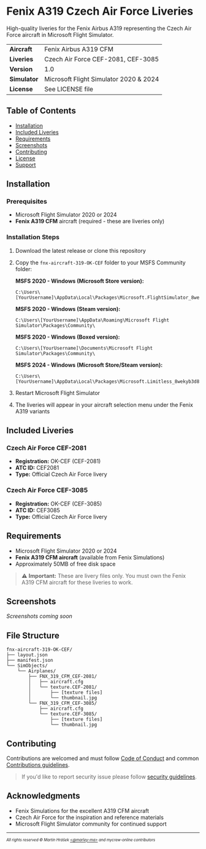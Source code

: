 # Fenix A319 Czech Air Force Liveries

High-quality liveries for the Fenix Airbus A319 representing the Czech Air Force aircraft in Microsoft Flight Simulator.

|  |  |
|--|--|
| **Aircraft** | Fenix Airbus A319 CFM |
| **Liveries** | Czech Air Force CEF-2081, CEF-3085 |
| **Version** | 1.0 |
| **Simulator** | Microsoft Flight Simulator 2020 & 2024 |
| **License** | See LICENSE file |

## Table of Contents

- [Installation](#installation)
- [Included Liveries](#included-liveries)
- [Requirements](#requirements)
- [Screenshots](#screenshots)
- [Contributing](#contributing)
- [License](#license)
- [Support](#support)

## Installation

### Prerequisites

- Microsoft Flight Simulator 2020 or 2024
- **Fenix A319 CFM** aircraft (required - these are liveries only)

### Installation Steps

1. Download the latest release or clone this repository
2. Copy the `fnx-aircraft-319-OK-CEF` folder to your MSFS Community folder:
   
   **MSFS 2020 - Windows (Microsoft Store version):**
   ```
   C:\Users\[YourUsername]\AppData\Local\Packages\Microsoft.FlightSimulator_8wekyb3d8bbwe\LocalState\packages\Community\
   ```
   
   **MSFS 2020 - Windows (Steam version):**
   ```
   C:\Users\[YourUsername]\AppData\Roaming\Microsoft Flight Simulator\Packages\Community\
   ```
   
   **MSFS 2020 - Windows (Boxed version):**
   ```
   C:\Users\[YourUsername]\Documents\Microsoft Flight Simulator\Packages\Community\
   ```

   **MSFS 2024 - Windows (Microsoft Store/Steam version):**
   ```
   C:\Users\[YourUsername]\AppData\Local\Packages\Microsoft.Limitless_8wekyb3d8bbwe\LocalState\packages\Community\
   ```

3. Restart Microsoft Flight Simulator
4. The liveries will appear in your aircraft selection menu under the Fenix A319 variants

## Included Liveries

### Czech Air Force CEF-2081
- **Registration:** OK-CEF (CEF-2081)
- **ATC ID:** CEF2081
- **Type:** Official Czech Air Force livery

### Czech Air Force CEF-3085
- **Registration:** OK-CEF (CEF-3085) 
- **ATC ID:** CEF3085
- **Type:** Official Czech Air Force livery

## Requirements

- Microsoft Flight Simulator 2020 or 2024
- **Fenix A319 CFM aircraft** (available from Fenix Simulations)
- Approximately 50MB of free disk space

> ⚠️ **Important:** These are livery files only. You must own the Fenix A319 CFM aircraft for these liveries to work.

## Screenshots

*Screenshots coming soon*

## File Structure

```
fnx-aircraft-319-OK-CEF/
├── layout.json
├── manifest.json
└── SimObjects/
    └── Airplanes/
        ├── FNX_319_CFM_CEF-2081/
        │   ├── aircraft.cfg
        │   └── texture.CEF-2081/
        │       ├── [texture files]
        │       └── thumbnail.jpg
        └── FNX_319_CFM_CEF-3085/
            ├── aircraft.cfg
            └── texture.CEF-3085/
                ├── [texture files]
                └── thumbnail.jpg
```

## Contributing

Contributions are welcomed and must follow [Code of Conduct](https://github.com/mycrew-online/fenix-a319-czech-airforce?tab=coc-ov-file) and common [Contributions guidelines](https://github.com/mycrew-online/.github/blob/main/docs/CONTRIBUTING.md).

> If you'd like to report security issue please follow [security guidelines](https://github.com/mycrew-online/fenix-a319-czech-airforce?tab=security-ov-file).


## Acknowledgments

- Fenix Simulations for the excellent A319 CFM aircraft
- Czech Air Force for the inspiration and reference materials
- Microsoft Flight Simulator community for continued support

---
<sup><sub>_All rights reserved © Martin Hrášek [<@marley-ma>](https://github.com/marley-ma) and mycrew-online contributors_</sub></sup>
